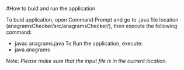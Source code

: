 #How to buid and run the application

To buid application, open Command Prompt and go to .java file location (anagramsChecker/src/anagramsChecker/), then execute the following command:
* javac anagrams.java
To Run the application, execute:
* java anagrams

Note: *Please make sure that the input file is in the current location.*

